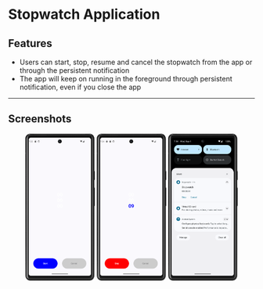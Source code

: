 # Stopwatch Application
## Features
- Users can start, stop, resume and cancel the stopwatch from the app or through the persistent notification
- The app will keep on running in the foreground through persistent notification, even if you close the app
---
## Screenshots
<p align="center">
  <img src = "https://raw.githubusercontent.com/abhineshchandra1234/Stopwatch/master/app/src/main/res/drawable/screenshots/start_stopwatch.png" height=300px/>
  <img src = "https://raw.githubusercontent.com/abhineshchandra1234/Stopwatch/master/app/src/main/res/drawable/screenshots/running_stopwatch.png" height=300px/>
<img src = "https://raw.githubusercontent.com/abhineshchandra1234/Stopwatch/master/app/src/main/res/drawable/screenshots/notification_stopwatch.png" height=300px/>
</p>
